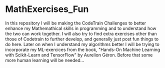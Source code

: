 # MathExercises_Fun

In this repository I will be making the CodeTrain Challenges to better enhance my Mathemathical skills in programming and to understand how the two can work together. I will also try to find extra exercises other than those of Codetrain to further develop, and generally just post fun things to do here.
Later on when I understand my algorithms better I will be trying to incorporate my ML-exercices from the book, "Hands-On Machine Learning with Scikit-Learn and TensorFlow" by Aurelion Géron. Before that some more human learning will be needed...
